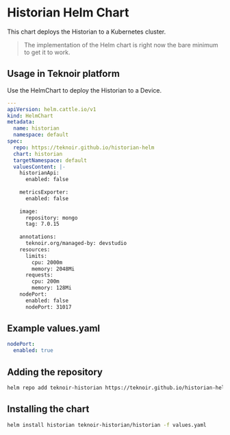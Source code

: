 # Historian Helm Chart

This chart deploys the Historian to a Kubernetes cluster.

> The implementation of the Helm chart is right now the bare minimum to get it to work.

## Usage in Teknoir platform
Use the HelmChart to deploy the Historian to a Device.

```yaml
---
apiVersion: helm.cattle.io/v1
kind: HelmChart
metadata:
  name: historian
  namespace: default
spec:
  repo: https://teknoir.github.io/historian-helm
  chart: historian
  targetNamespace: default
  valuesContent: |-
    historianApi:
      enabled: false
    
    metricsExporter:
      enabled: false
    
    image:
      repository: mongo
      tag: 7.0.15
    
    annotations:
      teknoir.org/managed-by: devstudio
    resources:
      limits:
        cpu: 2000m
        memory: 2048Mi
      requests:
        cpu: 200m
        memory: 128Mi
    nodePort:
      enabled: false
      nodePort: 31017
```

## Example values.yaml

```yaml
nodePort:
  enabled: true
```

## Adding the repository

```bash
helm repo add teknoir-historian https://teknoir.github.io/historian-helm/
```

## Installing the chart

```bash
helm install historian teknoir-historian/historian -f values.yaml
```